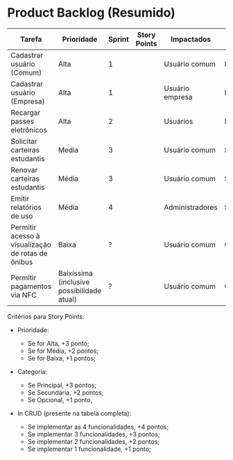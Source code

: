 # Product Backlog (Resumido)

| Tarefa | Prioridade | Sprint | Story Points | Impactados | Categoria |
| -----  | --------   | ------ | ------------ | ---------- | --------- |
| Cadastrar usuário (Comum) | Alta  | 1 |  | Usuário comum | Principal |
| Cadastrar usuário (Empresa) | Alta  | 1 |  | Usuário empresa  | Principal |
| Recargar passes eletrônicos | Alta | 2 |  | Usuários | Principal |
| Solicitar carteiras estudantis | Media | 3 |  | Usuário comum | Secundária |
| Renovar carteiras estudantis | Média | 3 |  | Usuário comum | Secundária |
| Emitir relatórios de uso | Média | 4 |  | Administradores | Secundária |
| Permitir acesso à visualização de rotas de ônibus | Baixa | ? |  | Usuário comum | Opcional/Secundária |
| Permitir pagamentos via NFC | Baixíssima (inclusive possibilidade atual) | ? |  | Usuário comum | Opcional/Secundária/Utópica |

Critérios para Story Points:
- Prioridade:
  - Se for Alta, +3 ponto;
  - Se for Média, +2 pontos;
  - Se for Baixa, +1 pontos;

- Categoria:
  - Se Principal, +3 pontos;
  - Se Secundária, +2 pontos;
  - Se Opcional, +1 ponto,

- In CRUD (presente na tabela completa):
  - Se implementar as 4 funcionalidades, +4 pontos;
  - Se implementar 3 funcionalidades, +3 pontos;
  - Se implementar 2 funcionalidades, +2 pontos;
  - Se implementar 1 funcionalidade, +1 ponto;
